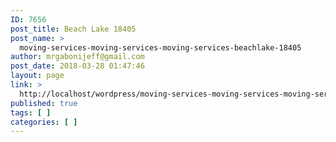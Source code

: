 ```yaml
---
ID: 7656
post_title: Beach Lake 18405
post_name: >
  moving-services-moving-services-moving-services-beachlake-18405
author: mrgabonijeff@gmail.com
post_date: 2018-03-28 01:47:46
layout: page
link: >
  http://localhost/wordpress/moving-services-moving-services-moving-services-beachlake-18405/
published: true
tags: [ ]
categories: [ ]
---
```

